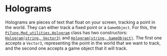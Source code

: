 # Holograms

Holograms are pieces of text that float on your screen, tracking a point in the world. They can either track a fixed point or a `GameObject`. For this, the [`PiTung.Mod_utilities.Hologram`][1] class has two constructors: [`Hologram(string, Vector3)`][3] and [`Hologram(string, GameObject)`][2]. The first one accepts a `Vector3`, representing the point in the world that we want to track, and the second one accepts a game object that it will track.

[1]: ../api/PiTung.Mod_utilities.Hologram.html
[2]: ../api/PiTung.Mod_utilities.Hologram.html#PiTung_Mod_utilities_Hologram__ctor_System_String_UnityEngine_GameObject_
[3]: ../api/PiTung.Mod_utilities.Hologram.html#PiTung_Mod_utilities_Hologram__ctor_System_String_UnityEngine_Vector3_